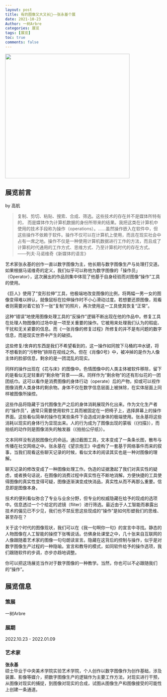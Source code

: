 ```yaml
---
layout: post
title: 有的图像又大又长🤪——张永基个展
date: 2021-10-23
Author: 一树Arbre
categories: 展览
tags: [展览]
toc: true
comments: false
--- 
```


<img src="https://s2.loli.net/2022/09/02/MnCwkvb93YfiGa6.jpg" width="400px" />


## 展览前言

by 高航

> 复制、剪切、粘贴、搜索、合成、筛选。这些技术的存在并不是媒体所特有的， 而是媒体作为计算机数据的身份所带来的结果。我把这类在计算机中使用的技术手段称为操作（operations）。……虽然操作嵌入在软件中，但这些操作不依赖于软件。操作不仅可以在计算机上使用，而且在现实社会中占有一席之地。操作不仅是一种使用计算机数据进行工作的方法，而且成了计算机时代通用的工作方式、思维方式、乃至计算机时代的存在方式。  
——列夫·马诺维奇《新媒体的语言》

艺术家张永基的创作一直以数字图像为主，他长期与数字图像生产与处理打交道。如果根据马诺维奇的定义，我们似乎可以称他为数字图像的「操作员」（Operator），这次展出的作品则集中体现了他基于自身经验而对图像“操作”工具的使用。

《巨人》使用了“变形拉伸”工具，他极端地改变图像的比例，将两幅一男一女的图像变得难以辨认，就像鼠标在拉伸操作时不小心滑动过度。若想要还原图像，观看者则需要对着它拍下一张“复制”的照片，再次使用这一工具使其恢复“正常”。

这种“错误”地使用图像处理工具的“反操作”逻辑不断出现在他的作品中。修复工具在处理人物图像的过场中是一项至关重要的操作。它被用来处理我们认为的瑕疵、干扰和无关紧要的信息。而《一张肖像的修复过程》所修复的并不是有问题的数字信息，而是现实世界中产生的破损。

这些修复/舍弃的东西是我们不希望看到的，这一操作如同按下马桶的冲水键，将不想看到的“污秽物”排除在视线之外。但在《肖像0号》中，被冲掉的是作为人像主体的脸部信息，剩余的是一团混乱的现实。

同样的操作出现在《花与床》的图像中。色情图像中的人类主体被软件移除，留下的是看似无足轻重的“剩余物”背景——床。同样作为“剩余物”的还有形似花的一团团纸巾。这可以看作是消费图像的身体行动（operate）后的产物，抑或可以视作图像消费人类身体的剩余物。身体不仅在数字信息层面上被抹除，在实体层面上同样被图像所操控。

这些作品将隐藏于当代图像生产之后的身体消耗展现外化出来。作为文化生产者的“操作员”，通常只需要使用软件工具而被固定在一把椅子上，选择屏幕上的操作界面。这些看似简单的操作在某些条件下会造成对身体的极端使用。张永基将这些消耗以现实的身体行为显现出来。人的行为成为了图像出现的蒙板（《扫描》），而拍纸的动作则是图像消失的触发器（《拍拍公仔纸》）。

文本同样没有逃脱图像化的命运。通过截图工具，文本变成了一条条长图，散布与传播在社交网络之中。张永基在《望京炮王》中虚构了一套基于网络事件而来的叙事，当我们观看这些聊天记录的时候，看似文本的阅读其实也是一种对图像的理解。

聊天记录的修改变成了一种图像处理工作。伪造的证据激起了我们对真实性的疑虑，或者换句话说，在图像的消费过程中真实性在不断地消解。方便快捷的工具使得图像的真实性变得可疑，图像逐渐演变成快消品，真实性从而不再那么重要。信息即是图像本身。

技术的便利看似弥合了专业与业余分野，但专业的权威隐藏在给予的现成的选项中。信息透过一个个给定的滤镜（fliter）进行筛选。最近由于人工智能而暴露出技术的偏见已不少见，我们也不禁反思这些现成的“操作”是如何形塑我们的思维、甚至存在？

关于这个时代的图像现状，我们可以在《我一句啊你一句》的宣言中寻找。静态的人物图像在人工智能的操控下张嘴说话。仿佛身处课堂之中，几十张来自互联网的人像跟随着艺术家的图像一句句朗读宣言。隐藏在这背后的控制与操作，似乎是对数字图像生产过程的一种隐喻。宣言和教导的模式，如同软件给予的操作选项，我们跟随软件的步调，亦步亦趋地调整。

你可以把这场展览当作对于数字图像的一种教学。当然，你也可以不必跟随我们的“操作”。

## 展览信息

### 策展

一树Arbre

### 展期

2022.10.23 - 2022.01.09

### 艺术家

**张永基**   
硕士毕业于中央美术学院实验艺术学院，个人创作以数字图像作为创作基础，涉及装置、影像等媒介，把数字图像生产的逻辑作为主要工作方法，对现实进行干预，从图像对现实的捕捉，到图像对现实的合成，试图从图像生产和图像接受的可能性上创建一条通道。